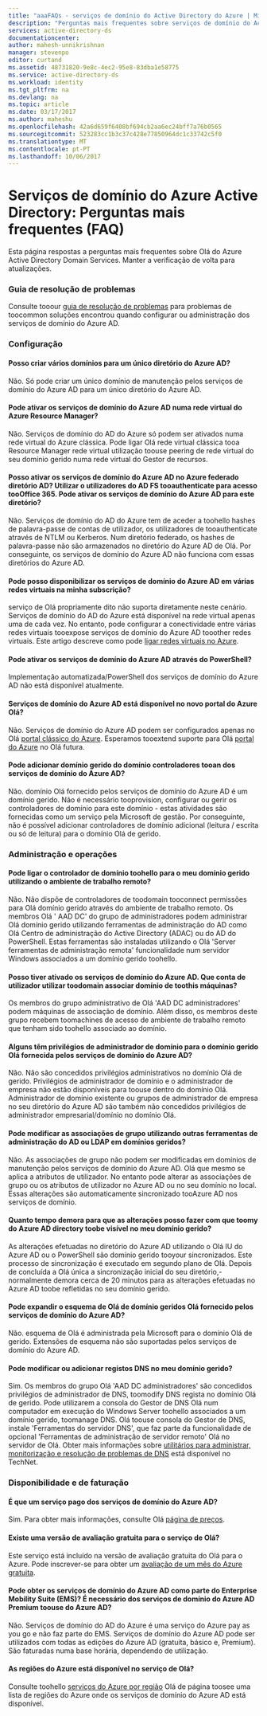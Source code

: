 ```yaml
---
title: "aaaFAQs - serviços de domínio do Active Directory do Azure | Microsoft Docs"
description: "Perguntas mais frequentes sobre serviços de domínio do Active Directory do Azure"
services: active-directory-ds
documentationcenter: 
author: mahesh-unnikrishnan
manager: stevenpo
editor: curtand
ms.assetid: 48731820-9e8c-4ec2-95e8-83dba1e58775
ms.service: active-directory-ds
ms.workload: identity
ms.tgt_pltfrm: na
ms.devlang: na
ms.topic: article
ms.date: 03/17/2017
ms.author: maheshu
ms.openlocfilehash: 42a6d659f6408bf694cb2aa6ec24bff7a76b0565
ms.sourcegitcommit: 523283cc1b3c37c428e77850964dc1c33742c5f0
ms.translationtype: MT
ms.contentlocale: pt-PT
ms.lasthandoff: 10/06/2017
---
```

# <a name="azure-active-directory-domain-services-frequently-asked-questions-faqs"></a>Serviços de domínio do Azure Active Directory: Perguntas mais frequentes (FAQ)
Esta página respostas a perguntas mais frequentes sobre Olá do Azure Active Directory Domain Services. Manter a verificação de volta para atualizações.

### <a name="troubleshooting-guide"></a>Guia de resolução de problemas
Consulte tooour [guia de resolução de problemas](active-directory-ds-troubleshooting.md) para problemas de toocommon soluções encontrou quando configurar ou administração dos serviços de domínio do Azure AD.

### <a name="configuration"></a>Configuração
#### <a name="can-i-create-multiple-domains-for-a-single-azure-ad-directory"></a>Posso criar vários domínios para um único diretório do Azure AD?
Não. Só pode criar um único domínio de manutenção pelos serviços de domínio do Azure AD para um único diretório do Azure AD.  

#### <a name="can-i-enable-azure-ad-domain-services-in-an-azure-resource-manager-virtual-network"></a>Pode ativar os serviços de domínio do Azure AD numa rede virtual do Azure Resource Manager?
Não. Serviços de domínio do AD do Azure só podem ser ativados numa rede virtual do Azure clássica. Pode ligar Olá rede virtual clássica tooa Resource Manager rede virtual utilização toouse peering de rede virtual do seu domínio gerido numa rede virtual do Gestor de recursos.

#### <a name="can-i-enable-azure-ad-domain-services-in-a-federated-azure-ad-directory-i-use-adfs-tooauthenticate-users-for-access-toooffice-365-can-i-enable-azure-ad-domain-services-for-this-directory"></a>Posso ativar os serviços de domínio do Azure AD no Azure federado diretório AD? Utilizar o utilizadores do AD FS tooauthenticate para acesso tooOffice 365. Pode ativar os serviços de domínio do Azure AD para este diretório?
Não. Serviços de domínio do AD do Azure tem de aceder a toohello hashes de palavra-passe de contas de utilizador, os utilizadores de tooauthenticate através de NTLM ou Kerberos. Num diretório federado, os hashes de palavra-passe não são armazenados no diretório do Azure AD de Olá. Por conseguinte, os serviços de domínio do Azure AD não funciona com essas diretórios do Azure AD.

#### <a name="can-i-make-azure-ad-domain-services-available-in-multiple-virtual-networks-within-my-subscription"></a>Pode posso disponibilizar os serviços de domínio do Azure AD em várias redes virtuais na minha subscrição?
serviço de Olá propriamente dito não suporta diretamente neste cenário. Serviços de domínio do AD do Azure está disponível na rede virtual apenas uma de cada vez. No entanto, pode configurar a conectividade entre várias redes virtuais tooexpose serviços de domínio do Azure AD tooother redes virtuais. Este artigo descreve como pode [ligar redes virtuais no Azure](../vpn-gateway/virtual-networks-configure-vnet-to-vnet-connection.md).

#### <a name="can-i-enable-azure-ad-domain-services-using-powershell"></a>Pode ativar os serviços de domínio do Azure AD através do PowerShell?
Implementação automatizada/PowerShell dos serviços de domínio do Azure AD não está disponível atualmente.

#### <a name="is-azure-ad-domain-services-available-in-hello-new-azure-portal"></a>Serviços de domínio do Azure AD está disponível no novo portal do Azure Olá?
Não. Serviços de domínio do Azure AD podem ser configurados apenas no Olá [portal clássico do Azure](https://manage.windowsazure.com). Esperamos tooextend suporte para Olá [portal do Azure](https://portal.azure.com) no Olá futura.

#### <a name="can-i-add-domain-controllers-tooan-azure-ad-domain-services-managed-domain"></a>Pode adicionar domínio gerido do domínio controladores tooan dos serviços de domínio do Azure AD?
Não. domínio Olá fornecido pelos serviços de domínio do Azure AD é um domínio gerido. Não é necessário tooprovision, configurar ou gerir os controladores de domínio para este domínio - estas atividades são fornecidas como um serviço pela Microsoft de gestão. Por conseguinte, não é possível adicionar controladores de domínio adicional (leitura / escrita ou só de leitura) para o domínio Olá de gerido.

### <a name="administration-and-operations"></a>Administração e operações
#### <a name="can-i-connect-toohello-domain-controller-for-my-managed-domain-using-remote-desktop"></a>Pode ligar o controlador de domínio toohello para o meu domínio gerido utilizando o ambiente de trabalho remoto?
Não. Não dispõe de controladores de toodomain tooconnect permissões para Olá domínio gerido através do ambiente de trabalho remoto. Os membros Olá ' AAD DC' do grupo de administradores podem administrar Olá domínio gerido utilizando ferramentas de administração do AD como Olá Centro de administração do Active Directory (ADAC) ou do AD do PowerShell. Estas ferramentas são instaladas utilizando o Olá 'Server ferramentas de administração remota' funcionalidade num servidor Windows associados a um domínio gerido toohello.

#### <a name="ive-enabled-azure-ad-domain-services-what-user-account-do-i-use-toodomain-join-machines-toothis-domain"></a>Posso tiver ativado os serviços de domínio do Azure AD. Que conta de utilizador utilizar toodomain associar domínio de toothis máquinas?
Os membros do grupo administrativo de Olá 'AAD DC administradores' podem máquinas de associação de domínio. Além disso, os membros deste grupo recebem toomachines de acesso de ambiente de trabalho remoto que tenham sido toohello associado ao domínio.

#### <a name="do-i-have-domain-administrator-privileges-for-hello-managed-domain-provided-by-azure-ad-domain-services"></a>Alguns têm privilégios de administrador de domínio para o domínio gerido Olá fornecida pelos serviços de domínio do Azure AD?
Não. Não são concedidos privilégios administrativos no domínio Olá de gerido. Privilégios de administrador de domínio e o administrador de empresa não estão disponíveis para toouse dentro do domínio Olá. Administrador de domínio existente ou grupos de administrador de empresa no seu diretório do Azure AD são também não concedidos privilégios de administrador empresarial/domínio no domínio Olá.

#### <a name="can-i-modify-group-memberships-using-ldap-or-other-ad-administrative-tools-on-managed-domains"></a>Pode modificar as associações de grupo utilizando outras ferramentas de administração do AD ou LDAP em domínios geridos?
Não. As associações de grupo não podem ser modificadas em domínios de manutenção pelos serviços de domínio do Azure AD. Olá que mesmo se aplica a atributos de utilizador. No entanto pode alterar as associações de grupo ou os atributos de utilizador no Azure AD ou no seu domínio no local. Essas alterações são automaticamente sincronizado tooAzure AD nos serviços de domínio.

#### <a name="how-long-does-it-take-for-changes-i-make-toomy-azure-ad-directory-toobe-visible-in-my-managed-domain"></a>Quanto tempo demora para que as alterações posso fazer com que toomy do Azure AD directory toobe visível no meu domínio gerido?
As alterações efetuadas no diretório do Azure AD utilizando o Olá IU do Azure AD ou o PowerShell são domínio gerido tooyour sincronizados. Este processo de sincronização é executado em segundo plano de Olá. Depois de concluída a Olá única a sincronização inicial do seu diretório,-normalmente demora cerca de 20 minutos para as alterações efetuadas no Azure AD toobe refletidas no seu domínio gerido.

#### <a name="can-i-extend-hello-schema-of-hello-managed-domain-provided-by-azure-ad-domain-services"></a>Pode expandir o esquema de Olá de domínio geridos Olá fornecido pelos serviços de domínio do Azure AD?
Não. esquema de Olá é administrada pela Microsoft para o domínio Olá de gerido. Extensões de esquema não são suportadas pelos serviços de domínio do Azure AD.

#### <a name="can-i-modify-or-add-dns-records-in-my-managed-domain"></a>Pode modificar ou adicionar registos DNS no meu domínio gerido?
Sim. Os membros do grupo Olá 'AAD DC administradores' são concedidos privilégios de administrador de DNS, toomodify DNS regista no domínio Olá de gerido. Pode utilizarem a consola do Gestor de DNS Olá num computador em execução do Windows Server toohello associados a um domínio gerido, toomanage DNS. Olá toouse consola do Gestor de DNS, instale 'Ferramentas do servidor DNS', que faz parte da funcionalidade de opcional 'Ferramentas de administração de servidor remoto' Olá no servidor de Olá. Obter mais informações sobre [utilitários para administrar, monitorização e resolução de problemas de DNS](https://technet.microsoft.com/library/cc753579.aspx) está disponível no TechNet.

### <a name="billing-and-availability"></a>Disponibilidade e de faturação
#### <a name="is-azure-ad-domain-services-a-paid-service"></a>É que um serviço pago dos serviços de domínio do Azure AD?
Sim. Para obter mais informações, consulte Olá [página de preços](https://azure.microsoft.com/pricing/details/active-directory-ds/).

#### <a name="is-there-a-free-trial-for-hello-service"></a>Existe uma versão de avaliação gratuita para o serviço de Olá?
Este serviço está incluído na versão de avaliação gratuita do Olá para o Azure. Pode inscrever-se para obter um [avaliação de um mês do Azure gratuita](https://azure.microsoft.com/pricing/free-trial/).

#### <a name="can-i-get-azure-ad-domain-services-as-part-of-enterprise-mobility-suite-ems-do-i-need-azure-ad-premium-toouse-azure-ad-domain-services"></a>Pode obter os serviços de domínio do Azure AD como parte do Enterprise Mobility Suite (EMS)? É necessário dos serviços de domínio do Azure AD Premium toouse do Azure AD?
Não. Serviços de domínio do AD do Azure é uma serviço do Azure pay as you go e não faz parte do EMS. Serviços de domínio do Azure AD pode ser utilizados com todas as edições do Azure AD (gratuita, básico e, Premium). São faturadas numa base horária, dependendo de utilização.

#### <a name="what-azure-regions-is-hello-service-available-in"></a>As regiões do Azure está disponível no serviço de Olá?
Consulte toohello [serviços do Azure por região](https://azure.microsoft.com/regions/#services/) Olá de página toosee uma lista de regiões do Azure onde os serviços de domínio do Azure AD está disponível.
